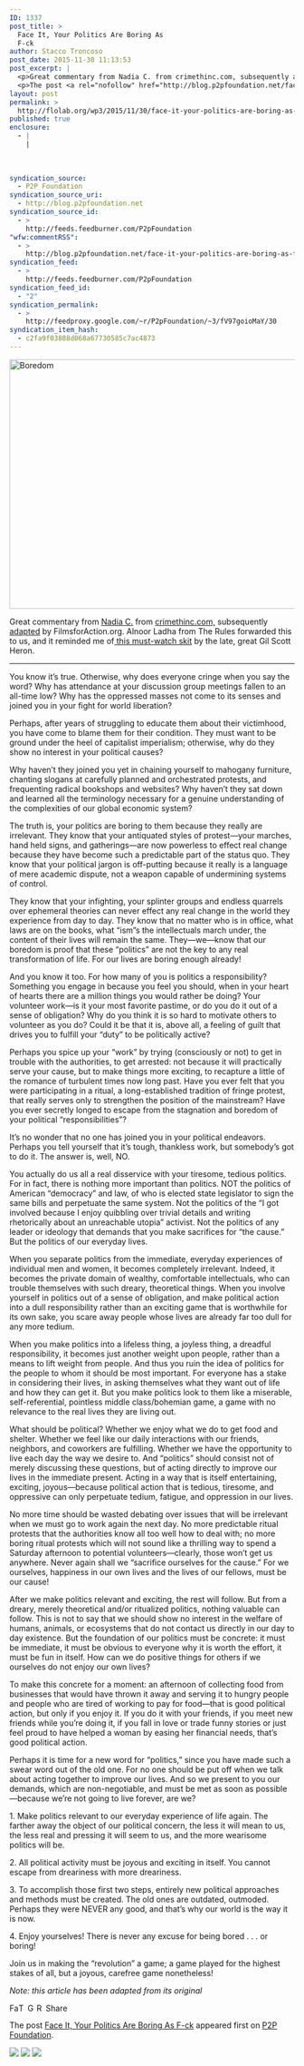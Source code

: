 ```yaml
---
ID: 1337
post_title: >
  Face It, Your Politics Are Boring As
  F-ck
author: Stacco Troncoso
post_date: 2015-11-30 11:13:53
post_excerpt: |
  <p>Great commentary from Nadia C. from crimethinc.com, subsequently adapted by FilmsforAction.org. Alnoor Ladha from The Rules forwarded this to us, and it reminded me of this must-watch skit by the late, great Gil Scott Heron. You know it&rsquo;s true. Otherwise, why does everyone cringe when you say the word? Why has attendance at your discussion [&hellip;]</p>
  <p>The post <a rel="nofollow" href="http://blog.p2pfoundation.net/face-it-your-politics-are-boring-as-f-ck/2015/11/30">Face It, Your Politics Are Boring As F-ck</a> appeared first on <a rel="nofollow" href="http://blog.p2pfoundation.net/">P2P Foundation</a>.</p>
layout: post
permalink: >
  http://flolab.org/wp3/2015/11/30/face-it-your-politics-are-boring-as-f-ck/
published: true
enclosure:
  - |
    |
        
        
        
syndication_source:
  - P2P Foundation
syndication_source_uri:
  - http://blog.p2pfoundation.net
syndication_source_id:
  - >
    http://feeds.feedburner.com/P2pFoundation
"wfw:commentRSS":
  - >
    http://blog.p2pfoundation.net/face-it-your-politics-are-boring-as-f-ck/2015/11/30/feed
syndication_feed:
  - >
    http://feeds.feedburner.com/P2pFoundation
syndication_feed_id:
  - "2"
syndication_permalink:
  - >
    http://feedproxy.google.com/~r/P2pFoundation/~3/fV97goioMaY/30
syndication_item_hash:
  - c2fa9f03888d068a67730585c7ac4873
---
```

<img class="aligncenter size-full wp-image-52929" src="http://blog.p2pfoundation.net/wp-content/uploads/thumb640x320_pg44-boredom-getty.jpg" alt="Boredom" width="640" height="440" />

Great commentary from <a class="link-dark-red" href="http://www.filmsforaction.org/author/nadia-c-dot-/">Nadia C.</a> from <a class="link-dark-red" href="http://www.crimethinc.com/texts/selected/asfuck.php">crimethinc.com,</a> subsequently [adapted][1] by FilmsforAction.org. Alnoor Ladha from The Rules forwarded this to us, and it reminded me of[ this must-watch skit][2] by the late, great Gil Scott Heron.

* * *

You know it’s true. Otherwise, why does everyone cringe when you say the word? Why has attendance at your discussion group meetings fallen to an all-time low? Why has the oppressed masses not come to its senses and joined you in your fight for world liberation?

Perhaps, after years of struggling to educate them about their victimhood, you have come to blame them for their condition. They must want to be ground under the heel of capitalist imperialism; otherwise, why do they show no interest in your political causes?

Why haven’t they joined you yet in chaining yourself to mahogany furniture, chanting slogans at carefully planned and orchestrated protests, and frequenting radical bookshops and websites? Why haven’t they sat down and learned all the terminology necessary for a genuine understanding of the complexities of our global economic system?

The truth is, your politics are boring to them because they really are irrelevant. They know that your antiquated styles of protest—your marches, hand held signs, and gatherings—are now powerless to effect real change because they have become such a predictable part of the status quo. They know that your political jargon is off-putting because it really is a language of mere academic dispute, not a weapon capable of undermining systems of control.

They know that your infighting, your splinter groups and endless quarrels over ephemeral theories can never effect any real change in the world they experience from day to day. They know that no matter who is in office, what laws are on the books, what “ism”s the intellectuals march under, the content of their lives will remain the same. They—we—know that our boredom is proof that these “politics” are not the key to any real transformation of life. For our lives are boring enough already!

And you know it too. For how many of you is politics a responsibility? Something you engage in because you feel you should, when in your heart of hearts there are a million things you would rather be doing? Your volunteer work—is it your most favorite pastime, or do you do it out of a sense of obligation? Why do you think it is so hard to motivate others to volunteer as you do? Could it be that it is, above all, a feeling of guilt that drives you to fulfill your “duty” to be politically active?

Perhaps you spice up your “work” by trying (consciously or not) to get in trouble with the authorities, to get arrested: not because it will practically serve your cause, but to make things more exciting, to recapture a little of the romance of turbulent times now long past. Have you ever felt that you were participating in a ritual, a long-established tradition of fringe protest, that really serves only to strengthen the position of the mainstream? Have you ever secretly longed to escape from the stagnation and boredom of your political “responsibilities”?

It’s no wonder that no one has joined you in your political endeavors. Perhaps you tell yourself that it’s tough, thankless work, but somebody’s got to do it. The answer is, well, NO.

You actually do us all a real disservice with your tiresome, tedious politics. For in fact, there is nothing more important than politics. NOT the politics of American “democracy” and law, of who is elected state legislator to sign the same bills and perpetuate the same system. Not the politics of the “I got involved because I enjoy quibbling over trivial details and writing rhetorically about an unreachable utopia” activist. Not the politics of any leader or ideology that demands that you make sacrifices for “the cause.” But the politics of our everyday lives.

When you separate politics from the immediate, everyday experiences of individual men and women, it becomes completely irrelevant. Indeed, it becomes the private domain of wealthy, comfortable intellectuals, who can trouble themselves with such dreary, theoretical things. When you involve yourself in politics out of a sense of obligation, and make political action into a dull responsibility rather than an exciting game that is worthwhile for its own sake, you scare away people whose lives are already far too dull for any more tedium.

When you make politics into a lifeless thing, a joyless thing, a dreadful responsibility, it becomes just another weight upon people, rather than a means to lift weight from people. And thus you ruin the idea of politics for the people to whom it should be most important. For everyone has a stake in considering their lives, in asking themselves what they want out of life and how they can get it. But you make politics look to them like a miserable, self-referential, pointless middle class/bohemian game, a game with no relevance to the real lives they are living out.

What should be political? Whether we enjoy what we do to get food and shelter. Whether we feel like our daily interactions with our friends, neighbors, and coworkers are fulfilling. Whether we have the opportunity to live each day the way we desire to. And “politics” should consist not of merely discussing these questions, but of acting directly to improve our lives in the immediate present. Acting in a way that is itself entertaining, exciting, joyous—because political action that is tedious, tiresome, and oppressive can only perpetuate tedium, fatigue, and oppression in our lives.

No more time should be wasted debating over issues that will be irrelevant when we must go to work again the next day. No more predictable ritual protests that the authorities know all too well how to deal with; no more boring ritual protests which will not sound like a thrilling way to spend a Saturday afternoon to potential volunteers—clearly, those won’t get us anywhere. Never again shall we “sacrifice ourselves for the cause.” For we ourselves, happiness in our own lives and the lives of our fellows, must be our cause!

After we make politics relevant and exciting, the rest will follow. But from a dreary, merely theoretical and/or ritualized politics, nothing valuable can follow. This is not to say that we should show no interest in the welfare of humans, animals, or ecosystems that do not contact us directly in our day to day existence. But the foundation of our politics must be concrete: it must be immediate, it must be obvious to everyone why it is worth the effort, it must be fun in itself. How can we do positive things for others if we ourselves do not enjoy our own lives?

To make this concrete for a moment: an afternoon of collecting food from businesses that would have thrown it away and serving it to hungry people and people who are tired of working to pay for food—that is good political action, but only if you enjoy it. If you do it with your friends, if you meet new friends while you’re doing it, if you fall in love or trade funny stories or just feel proud to have helped a woman by easing her financial needs, that’s good political action.

Perhaps it is time for a new word for “politics,” since you have made such a swear word out of the old one. For no one should be put off when we talk about acting together to improve our lives. And so we present to you our demands, which are non-negotiable, and must be met as soon as possible—because we’re not going to live forever, are we?

1\. Make politics relevant to our everyday experience of life again. The farther away the object of our political concern, the less it will mean to us, the less real and pressing it will seem to us, and the more wearisome politics will be.

2\. All political activity must be joyous and exciting in itself. You cannot escape from dreariness with more dreariness.

3\. To accomplish those first two steps, entirely new political approaches and methods must be created. The old ones are outdated, outmoded. Perhaps they were NEVER any good, and that’s why our world is the way it is now.

4\. Enjoy yourselves! There is never any excuse for being bored . . . or boring!

Join us in making the “revolution” a game; a game played for the highest stakes of all, but a joyous, carefree game nonetheless!

*Note: this article has been adapted from its original*

<a class="a2a_button_facebook" href="http://www.addtoany.com/add_to/facebook?linkurl=http%3A%2F%2Fblog.p2pfoundation.net%2Fface-it-your-politics-are-boring-as-f-ck%2F2015%2F11%2F30&linkname=Face%20It%2C%20Your%20Politics%20Are%20Boring%20As%20F-ck" title="Facebook" rel="nofollow"><img src="http://blog.p2pfoundation.net/wp-content/plugins/add-to-any/icons/facebook.png" width="16" height="16" alt="Facebook" /></a><a class="a2a_button_twitter" href="http://www.addtoany.com/add_to/twitter?linkurl=http%3A%2F%2Fblog.p2pfoundation.net%2Fface-it-your-politics-are-boring-as-f-ck%2F2015%2F11%2F30&linkname=Face%20It%2C%20Your%20Politics%20Are%20Boring%20As%20F-ck" title="Twitter" rel="nofollow"><img src="http://blog.p2pfoundation.net/wp-content/plugins/add-to-any/icons/twitter.png" width="16" height="16" alt="Twitter" /></a><a class="a2a_button_google_plus" href="http://www.addtoany.com/add_to/google_plus?linkurl=http%3A%2F%2Fblog.p2pfoundation.net%2Fface-it-your-politics-are-boring-as-f-ck%2F2015%2F11%2F30&linkname=Face%20It%2C%20Your%20Politics%20Are%20Boring%20As%20F-ck" title="Google+" rel="nofollow"><img src="http://blog.p2pfoundation.net/wp-content/plugins/add-to-any/icons/google_plus.png" width="16" height="16" alt="Google+" /></a><a class="a2a_button_reddit" href="http://www.addtoany.com/add_to/reddit?linkurl=http%3A%2F%2Fblog.p2pfoundation.net%2Fface-it-your-politics-are-boring-as-f-ck%2F2015%2F11%2F30&linkname=Face%20It%2C%20Your%20Politics%20Are%20Boring%20As%20F-ck" title="Reddit" rel="nofollow"><img src="http://blog.p2pfoundation.net/wp-content/plugins/add-to-any/icons/reddit.png" width="16" height="16" alt="Reddit" /></a><a class="a2a_dd a2a_target addtoany_share_save" href="https://www.addtoany.com/share#url=http%3A%2F%2Fblog.p2pfoundation.net%2Fface-it-your-politics-are-boring-as-f-ck%2F2015%2F11%2F30&title=Face%20It%2C%20Your%20Politics%20Are%20Boring%20As%20F-ck" id="wpa2a_2"><img src="http://blog.p2pfoundation.net/wp-content/plugins/add-to-any/share_save_120_16.png" width="120" height="16" alt="Share" /></a>

The post <a rel="nofollow" href="http://blog.p2pfoundation.net/face-it-your-politics-are-boring-as-f-ck/2015/11/30">Face It, Your Politics Are Boring As F-ck</a> appeared first on <a rel="nofollow" href="http://blog.p2pfoundation.net/">P2P Foundation</a>.

<div class="feedflare">
  <a href="http://feeds.feedburner.com/~ff/P2pFoundation?a=fV97goioMaY:TliFEKc2bnY:7Q72WNTAKBA"><img src="http://feeds.feedburner.com/~ff/P2pFoundation?d=7Q72WNTAKBA" border="0" /></img></a> <a href="http://feeds.feedburner.com/~ff/P2pFoundation?a=fV97goioMaY:TliFEKc2bnY:D7DqB2pKExk"><img src="http://feeds.feedburner.com/~ff/P2pFoundation?i=fV97goioMaY:TliFEKc2bnY:D7DqB2pKExk" border="0" /></img></a> <a href="http://feeds.feedburner.com/~ff/P2pFoundation?a=fV97goioMaY:TliFEKc2bnY:2mJPEYqXBVI"><img src="http://feeds.feedburner.com/~ff/P2pFoundation?d=2mJPEYqXBVI" border="0" /></img></a>
</div>

<img src="http://feeds.feedburner.com/~r/P2pFoundation/~4/fV97goioMaY" height="1" width="1" alt="" />

 [1]: http://www.filmsforaction.org/news/face_it_your_politics_are_boring_as_fck/
 [2]: https://youtu.be/78tTKTkz778?t=47m46s